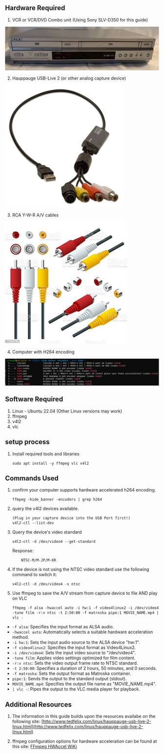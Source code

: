 ## Hardware Required ##
1. VCR or VCR/DVD Combo unit (Using Sony SLV-D350 for this guide)

![VCR Combo Unit](/docs/assets/vcr_front.jpg "Sony SLV-D350 Combo Unit")

2. Hauppauge USB-Live 2 (or other analog capture device)

![usb capture device](/docs/assets/HAU-USB-LIVE2.jpg "capture device")

3. RCA Y-W-R A/V cables

![rca cables](/docs/assets/rca_cables.jpg "rca cables")

4. Computer with H264 encoding 

![ffmpeg encoders](/docs/assets/ffmpeg_encoders.PNG "ffmpeg encoders")


## Software Required ##
1. Linux - Ubuntu 22.04 (Other Linux versions may work)
2. ffmpeg
3. v4l2
4. vlc

## setup process ##
1. Install required tools and libraries
    ```
    sudo apt install -y ffmpeg vlc v4l2
    ```

## Commands Used ##
1. confirm your computer supports hardware accelerated h264 encoding.
    ```
    ffmpeg -hide_banner -encoders | grep h264
    ```
2. query the v4l2 devices available.
    ```
    (Plug in your capture device into the USB Port first!)
    v4l2-ctl --list-dev
    ```
3. Query the device's video standard
    ```
    v4l2-ctl -d /dev/video4 --get-standard
    ```
    Response: 
    ```Video Standard = 0x0000b000
        NTSC-M/M-JP/M-KR
    ```
4. If the device is not using the NTSC video standard use the following command to switch it:
    ```
    v4l2-ctl -d /dev/video4 -s ntsc
    ```
5. Use ffmpeg to save the A/V stream from capture device to file AND play on VLC

    ```
    ffmpeg -f alsa -hwaccel auto -i hw:1 -f video4linux2 -i /dev/video4 -tune film -r:v ntsc -t 2:50:00 -f matroska pipe:1 MOVIE_NAME.mp4 | vlc -
    ```

- `-f alsa`: Specifies the input format as ALSA audio.
- `-hwaccel auto`: Automatically selects a suitable hardware acceleration method.
- `-i hw:1`: Sets the input audio source to the ALSA device "hw:1".
- `-f video4linux2`: Specifies the input format as Video4Linux2.
- `-i /dev/video4`: Sets the input video source to "/dev/video4".
- `-tune film`: Applies video settings optimized for film content.
- `-r:v ntsc`: Sets the video output frame rate to NTSC standard.
- `-t 2:50:00`: Specifies a duration of 2 hours, 50 minutes, and 0 seconds.
- `-f matroska`: Sets the output format as Matroska container.
- `pipe:1`: Sends the output to the standard output (stdout).
- `MOVIE_NAME.mp4`: Specifies the output file name as "MOVIE_NAME.mp4".
- `| vlc -`: Pipes the output to the VLC media player for playback.


## Additional Resources ##
1. The information in this guide builds upon the resources availabe on the following site: [http://www.tedfelix.com/linux/hauppauge-usb-live-2-linux.html](http://www.tedfelix.com/linux/hauppauge-usb-live-2-linux.html)

2. ffmpeg configuration options for hardware acceleration can be found at this site: [FFmpeg HWAccel WiKi](https://trac.ffmpeg.org/wiki/HWAccelIntro)

